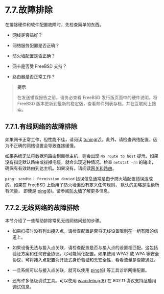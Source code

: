 # 7.7.故障排除

在排除硬件和软件配置故障时，先检查简单的东西。

- 网线是否插好？

- 网络服务配置是否正确？

- 防火墙配置是否正确？

- 网卡是否受 FreeBSD 支持？

- 路由器是否正常工作？ 

> **提示**
>
> 在发送错误报告之前，请务必查看 FreeBSD 发行版页面中的硬件说明，将 FreeBSD 版本更新到最新的稳定版，查看邮件列表存档，并在互联网上搜索。

## 7.7.1.有线网络的故障排除

如果网卡正常工作，但性能不佳，请阅读 [tuning(7)](https://man.freebsd.org/cgi/man.cgi?query=tuning&sektion=7&format=html)。此外，请检查网络配置，因为不正确的网络设置会导致连接缓慢。

如果系统无法将数据包路由到目标主机，则会出现 `No route to host` 提示。如果没有指定默认路由或拔掉电缆，就会出现这种情况。检查 `netstat -rn` 的输出，确保有有效路由到达主机。如果没有，请阅读[网关和路由](https://docs.freebsd.org/en/books/handbook/advanced-networking/#network-routing)。

`ping: sendto： Permission denied` 错误信息通常是由于防火墙配置错误造成的。如果在 FreeBSD 上启用了防火墙但没有定义任何规则， 默认的策略是拒绝所有流量， 即使是 [ping(8)](https://man.freebsd.org/cgi/man.cgi?query=ping&sektion=8&format=html)。请参阅[防火墙](https://docs.freebsd.org/en/books/handbook/firewalls/#firewalls)了解更多信息。

## 7.7.2.无线网络的故障排除

本节介绍了一些帮助排除常见无线网络问题的步骤。

- 如果扫描时没有列出接入点，请检查配置是否将无线设备限制在一组有限的信道上。

- 如果设备无法与接入点关联，请检查配置是否与接入点的设置相匹配。这包括验证方案和任何安全协议。尽可能简化配置。如果使用 WPA2 或 WPA 等安全协议，可将接入点配置为开放式身份验证和无安全性，看看流量是否能通过。

- 一旦系统可以与接入点关联，就可以使用 [ping(8)](https://man.freebsd.org/cgi/man.cgi?query=ping&sektion=8&format=html) 等工具诊断网络配置。

- 还有许多低级调试工具。可以使用 [wlandebug(8)](https://man.freebsd.org/cgi/man.cgi?query=wlandebug&sektion=8&format=html) 在 802.11 协议支持层启用调试信息。
